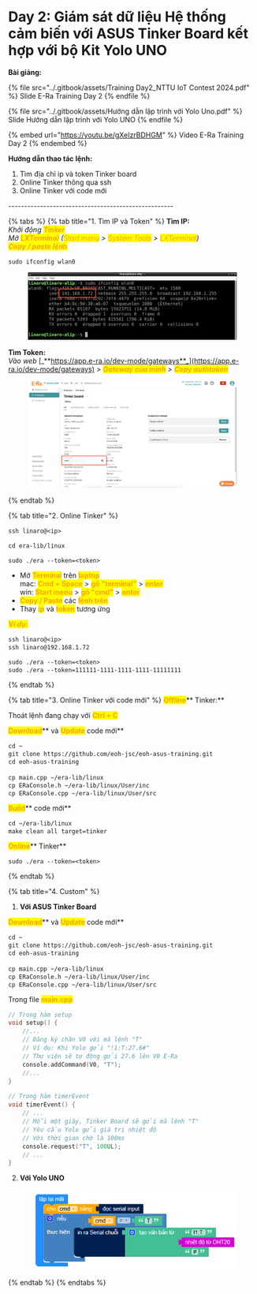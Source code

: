 # Day 2: Giám sát dữ liệu Hệ thống cảm biến với ASUS Tinker Board kết hợp với bộ Kit Yolo UNO

**Bài giảng:**

{% file src="../.gitbook/assets/Training Day2_NTTU IoT Contest 2024.pdf" %}
Slide E-Ra Training Day 2
{% endfile %}

{% file src="../.gitbook/assets/Hướng dẫn lập trình với Yolo Uno.pdf" %}
Slide Hướng dẫn lập trình với Yolo UNO
{% endfile %}

{% embed url="https://youtu.be/gXeIzrBDHGM" %}
Video E-Ra Training Day 2
{% endembed %}

**Hướng dẫn thao tác lệnh:**

1. Tìm địa chỉ ip và token Tinker board
2. Online Tinker thông qua ssh
3. Online Tinker với code mới

\----------------------------------------------------

{% tabs %}
{% tab title="1. Tìm IP và Token" %}
**Tìm IP:** \
_Khởi động <mark style="color:orange;">**Tinker**</mark>_\
_Mở <mark style="color:orange;">**LXTerminal**</mark> (<mark style="color:orange;">Start menu</mark> > <mark style="color:orange;">System Tools</mark> > <mark style="color:orange;">LXTerminal</mark>)_\
_<mark style="color:orange;">**Copy / paste lệnh**</mark>_

```
sudo ifconfig wlan0
```

<figure><img src="../.gitbook/assets/get-ip-edit.png" alt=""><figcaption></figcaption></figure>



**Tìm Token:**\
_Vào web_ [_**https://app.e-ra.io/dev-mode/gateways**_](https://app.e-ra.io/dev-mode/gateways) _>_ _<mark style="color:orange;">**Gateway của mình**</mark>_ _>_ _<mark style="color:orange;">**Copy authtoken**</mark>_

<figure><img src="../.gitbook/assets/tinker-authtoken-off.png" alt=""><figcaption></figcaption></figure>
{% endtab %}

{% tab title="2. Online Tinker" %}
```
ssh linaro@<ip>
```

```
cd era-lib/linux
```

```
sudo ./era --token=<token>
```

* Mở <mark style="color:orange;">**Terminal**</mark> trên <mark style="color:orange;">**laptop**</mark>\
  mac: <mark style="color:orange;">**Cmd + Space**</mark> > <mark style="color:orange;">**gõ "terminal"**</mark> > <mark style="color:orange;">**enter**</mark>\
  win: <mark style="color:orange;">**Start menu**</mark> > <mark style="color:orange;">**gõ "cmd"**</mark> > <mark style="color:orange;">**enter**</mark>
* <mark style="color:orange;">**Copy / Paste**</mark> các <mark style="color:orange;">**lệnh trên**</mark>
* Thay <mark style="color:orange;">**ip**</mark> và <mark style="color:orange;">**token**</mark> tương ứng



_<mark style="color:orange;">**Ví dụ:**</mark>_

```
ssh linaro@<ip>
ssh linaro@192.168.1.72
```

```
sudo ./era --token=<token>
sudo ./era --token=111111-1111-1111-1111-11111111
```
{% endtab %}

{% tab title="3. Online Tinker với code mới" %}
<mark style="color:orange;">**Offline**</mark>** Tinker:**

Thoát lệnh đang chạy với <mark style="color:orange;">**Ctrl + C**</mark>



<mark style="color:orange;">**Download**</mark>** và **<mark style="color:orange;">**Update**</mark>** code mới**

```
cd ~
git clone https://github.com/eoh-jsc/eoh-asus-training.git
cd eoh-asus-training

cp main.cpp ~/era-lib/linux
cp ERaConsole.h ~/era-lib/linux/User/inc
cp ERaConsole.cpp ~/era-lib/linux/User/src
```



<mark style="color:orange;">**Build**</mark>** code mới**

```
cd ~/era-lib/linux
make clean all target=tinker
```



<mark style="color:orange;">**Online**</mark>** Tinker**

```
sudo ./era --token=<token>
```
{% endtab %}

{% tab title="4. Custom" %}
1. **Với ASUS Tinker Board**

<mark style="color:orange;">**Download**</mark>** và **<mark style="color:orange;">**Update**</mark>** code mới**

```
cd ~
git clone https://github.com/eoh-jsc/eoh-asus-training.git
cd eoh-asus-training

cp main.cpp ~/era-lib/linux
cp ERaConsole.h ~/era-lib/linux/User/inc
cp ERaConsole.cpp ~/era-lib/linux/User/src
```

Trong file <mark style="color:orange;">**main.cpp**</mark>

```cpp
// Trong hàm setup
void setup() {
    //...
    // Đăng ký chân V0 với mã lệnh "T"
    // Ví dụ: Khi Yolo gửi "!1:T:27.6#"
    // Thư viện sẽ tự động gửi 27.6 lên V0 E-Ra
    console.addCommand(V0, "T");
    //...
}
```

```cpp
// Trong hàm timerEvent
void timerEvent() {
    // ...
    // Mỗi một giây, Tinker Board sẽ gửi mã lệnh "T"
    // Yêu cầu Yolo gửi giá trị nhiệt độ
    // Với thời gian chờ là 100ms
    console.request("T", 100UL);
    // ...
}
```

2. **Với Yolo UNO**

<figure><img src="../.gitbook/assets/image (371).png" alt=""><figcaption></figcaption></figure>
{% endtab %}
{% endtabs %}
